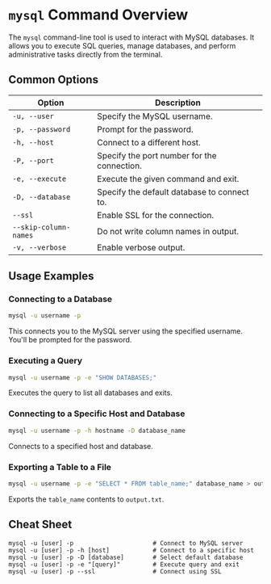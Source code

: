 # `mysql` Command Overview

The `mysql` command-line tool is used to interact with MySQL databases. It allows you to execute SQL queries, manage databases, and perform administrative tasks directly from the terminal.

## Common Options

| Option          | Description                                                                 |
|-----------------|-----------------------------------------------------------------------------|
| `-u, --user`    | Specify the MySQL username.                                                 |
| `-p, --password`| Prompt for the password.                                                    |
| `-h, --host`    | Connect to a different host.                                                |
| `-P, --port`    | Specify the port number for the connection.                                 |
| `-e, --execute` | Execute the given command and exit.                                         |
| `-D, --database`| Specify the default database to connect to.                                 |
| `--ssl`         | Enable SSL for the connection.                                              |
| `--skip-column-names` | Do not write column names in output.                                 |
| `-v, --verbose` | Enable verbose output.                                                      |

## Usage Examples

### Connecting to a Database

```bash
mysql -u username -p
```

This connects you to the MySQL server using the specified username. You'll be prompted for the password.

### Executing a Query

```bash
mysql -u username -p -e "SHOW DATABASES;"
```

Executes the query to list all databases and exits.

### Connecting to a Specific Host and Database

```bash
mysql -u username -p -h hostname -D database_name
```

Connects to a specified host and database.

### Exporting a Table to a File

```bash
mysql -u username -p -e "SELECT * FROM table_name;" database_name > output.txt
```

Exports the `table_name` contents to `output.txt`.

## Cheat Sheet

```plaintext
mysql -u [user] -p                      # Connect to MySQL server
mysql -u [user] -p -h [host]            # Connect to a specific host
mysql -u [user] -p -D [database]        # Select default database
mysql -u [user] -p -e "[query]"         # Execute query and exit
mysql -u [user] -p --ssl                # Connect using SSL
```
